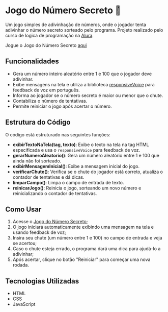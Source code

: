 # Jogo do Número Secreto :game_die:

Um jogo simples de adivinhação de números, onde o jogador tenta adivinhar o número secreto sorteado pelo programa.
Projeto realizado pelo curso de logica de programação na [Alura](https://cursos.alura.com.br/).

Jogue o Jogo do Número Secreto [aqui](https://jogo-do-numero-secreto-dusky-ten.vercel.app/)

## Funcionalidades

- Gera um número inteiro aleatório entre 1 e 100 que o jogador deve adivinhar.
- Exibe mensagens na tela e utiliza a biblioteca [responsiveVoice](https://responsivevoice.org/) para feedback de voz em português.
- Informa ao jogador se o número secreto é maior ou menor que o chute.
- Contabiliza o número de tentativas.
- Permite reiniciar o jogo após acertar o número.

## Estrutura do Código

O código está estruturado nas seguintes funções:

- **exibirTextoNaTela(tag, texto)**: Exibe o texto na tela na tag HTML especificada e usa o `responsiveVoice` para feedback de voz.
- **gerarNumeroAleatorio()**: Gera um número aleatório entre 1 e 100 que ainda não foi sorteado.
- **exibirMensagemInicial()**: Exibe a mensagem inicial do jogo.
- **verificarChute()**: Verifica se o chute do jogador está correto, atualiza o contador de tentativas e dá dicas.
- **limparCampo()**: Limpa o campo de entrada de texto.
- **reinicarJogo()**: Reinicia o jogo, sorteando um novo número e reinicializando o contador de tentativas.

## Como Usar

1. Acesse o [Jogo do Número Secreto](https://jogo-do-numero-secreto-dusky-ten.vercel.app/);
2. O jogo iniciará automaticamente exibindo uma mensagem na tela e usando feedback de voz;
3. Insira seu chute (um número entre 1 e 100) no campo de entrada e veja se acertou;
4. Caso o chute esteja errado, o programa dará uma dica para ajudá-lo a adivinhar;
5. Após acertar, clique no botão "Reiniciar" para começar uma nova rodada.

## Tecnologias Utilizadas

- HTML
- CSS
- JavaScript
